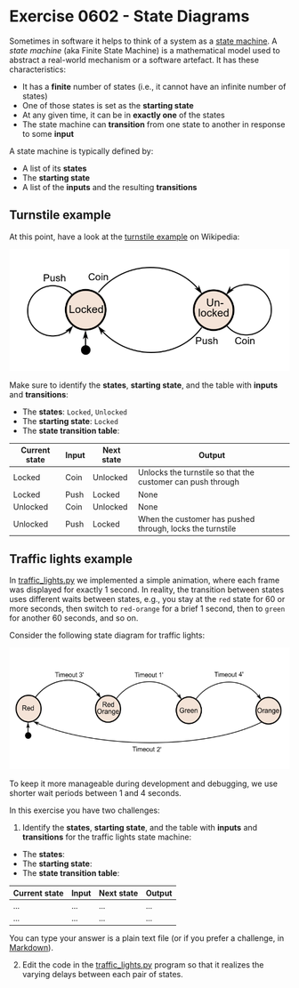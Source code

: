 # Exercise 0602 - State Diagrams

Sometimes in software it helps to think of a system as a [state machine](https://en.wikipedia.org/wiki/Finite-state_machine).
A *state machine* (aka Finite State Machine) is a mathematical model used to abstract a real-world mechanism or
a software artefact. It has these characteristics:
- It has a **finite** number of states (i.e., it cannot have an infinite number of states)
- One of those states is set as the **starting state**
- At any given time, it can be in **exactly one** of the states
- The state machine can **transition** from one state to another in response to some **input**

A state machine is typically defined by:
- A list of its **states**
- The **starting state**
- A list of the **inputs** and the resulting **transitions**

## Turnstile example

At this point, have a look at the [turnstile example](https://en.wikipedia.org/wiki/Finite-state_machine#Example:_coin-operated_turnstile)
on Wikipedia:

![The state machine for the Turnstile example](turnstile_state_machine_colored.png)

Make sure to identify the **states**, **starting state**, and the table with **inputs** and **transitions**:
- The **states**: ``Locked``, ``Unlocked``
- The **starting state**: ``Locked``
- The **state transition table**:

| Current state     | Input   | Next state     | Output                                                      |
|-------------------|---------|----------------|-------------------------------------------------------------|
| Locked            | Coin    | Unlocked       | Unlocks the turnstile so that the customer can push through |
| Locked            | Push    | Locked         | None                                                        |
| Unlocked          | Coin    | Unlocked       | None                                                        |
| Unlocked          | Push    | Locked         | When the customer has pushed through, locks the turnstile   |

## Traffic lights example

In [traffic_lights.py](../step0602/traffic_lights.py) we implemented a simple animation, where each frame was displayed
for exactly 1 second. In reality, the transition between states uses different waits between states, e.g., you stay at
the ``red`` state for 60 or more seconds, then switch to ``red-orange`` for a brief 1 second, then to ``green`` for
another 60 seconds, and so on.

Consider the following state diagram for traffic lights:

![The state machine for the Traffic lights example](traffic_lights_state_machine_colored.png)

To keep it more manageable during development and debugging, we use shorter wait periods between 1 and 4 seconds.

In this exercise you have two challenges:

1. Identify the **states**, **starting state**, and the table with **inputs** and **transitions** for the traffic
lights state machine:
- The **states**: 
- The **starting state**: 
- The **state transition table**:

| Current state | Input | Next state | Output                                                    |
|---------------|-------|------------|-----------------------------------------------------------|
| ...           | ...   | ...        | ...                                                       |
| ...           | ...   | ...        | ...                                                       |

You can type your answer is a plain text file (or if you prefer a challenge, in [Markdown](https://en.wikipedia.org/wiki/Markdown)).

2. Edit the code in the [traffic_lights.py](../step0602/traffic_lights.py) program so that it realizes the varying
delays between each pair of states.
